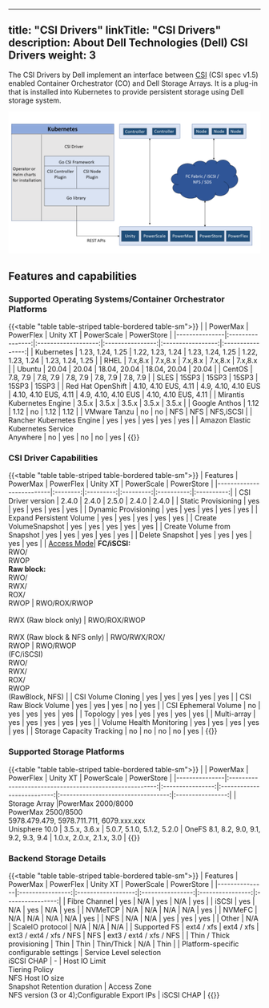 
---
title: "CSI Drivers"
linkTitle: "CSI Drivers"
description: About Dell Technologies (Dell) CSI Drivers 
weight: 3
---

The CSI Drivers by Dell implement an interface between [CSI](https://kubernetes-csi.github.io/docs/) (CSI spec v1.5) enabled Container Orchestrator (CO) and Dell Storage Arrays. It is a plug-in that is installed into Kubernetes to provide persistent storage using Dell storage system.

![CSI Architecture](Architecture_Diagram.png)

## Features and capabilities

### Supported Operating Systems/Container Orchestrator Platforms
{{<table "table table-striped table-bordered table-sm">}}
|               | PowerMax         | PowerFlex           | Unity XT         | PowerScale        | PowerStore       |
|---------------|:----------------:|:-------------------:|:----------------:|:-----------------:|:----------------:|
| Kubernetes    | 1.23, 1.24, 1.25 | 1.22, 1.23, 1.24    | 1.23, 1.24, 1.25 | 1.22, 1.23, 1.24  | 1.23, 1.24, 1.25 |
| RHEL          |     7.x,8.x      |     7.x,8.x         |     7.x,8.x      |     7.x,8.x       |     7.x,8.x      |
| Ubuntu        |       20.04      |       20.04         |  18.04, 20.04    | 18.04, 20.04      |        20.04     |
| CentOS        |     7.8, 7.9     |      7.8, 7.9       |     7.8, 7.9     |      7.8, 7.9     |     7.8, 7.9     |
| SLES          |        15SP3     |        15SP3        |       15SP3      |         15SP3     |       15SP3      |
| Red Hat OpenShift | 4.10, 4.10 EUS, 4.11 | 4.9, 4.10, 4.10 EUS | 4.10, 4.10 EUS, 4.11 | 4.9, 4.10, 4.10 EUS | 4.10, 4.10 EUS, 4.11 |
| Mirantis Kubernetes Engine | 3.5.x |      3.5.x        |       3.5.x      |        3.5.x      |        3.5.x     |
| Google Anthos |        1.12       |          1.12        |        no        |         1.12       |        1.12       |
| VMware Tanzu  |        no        |          no         |        NFS       |         NFS       |      NFS,iSCSI         |
| Rancher Kubernetes Engine | yes  |          yes        |        yes       |         yes       |      yes         |
| Amazon Elastic Kubernetes Service<br> Anywhere | no  |          yes        |        no       |         no       |      yes      |
{{</table>}}

### CSI Driver Capabilities
{{<table "table table-striped table-bordered table-sm">}}
| Features                 | PowerMax | PowerFlex | Unity XT  | PowerScale | PowerStore |
|--------------------------|:--------:|:---------:|:---------:|:----------:|:----------:|
| CSI Driver version       | 2.4.0    | 2.4.0     | 2.5.0     | 2.4.0      | 2.4.0      |
| Static Provisioning      | yes      | yes       | yes       | yes        | yes        |
| Dynamic Provisioning     | yes      | yes       | yes       | yes        | yes        |
| Expand Persistent Volume | yes      | yes       | yes       | yes        | yes        |
| Create VolumeSnapshot    | yes      | yes       | yes       | yes        | yes        |
| Create Volume from Snapshot | yes   | yes       | yes       | yes        | yes        |
| Delete Snapshot          | yes      | yes       | yes       | yes        | yes        |
| [Access Mode](https://kubernetes.io/docs/concepts/storage/persistent-volumes/#access-modes)| **FC/iSCSI:** <br>RWO/<br>RWOP<br> **Raw block:** <br>RWO/<br>RWX/<br>ROX/<br>RWOP | RWO/ROX/RWOP<br><br>RWX (Raw block only) | RWO/ROX/RWOP<br><br>RWX (Raw block & NFS only) | RWO/RWX/ROX/<br>RWOP | RWO/RWOP<br>(FC/iSCSI)<br>RWO/<br>RWX/<br>ROX/<br>RWOP<br>(RawBlock, NFS) |
| CSI Volume Cloning       | yes      | yes       | yes       | yes        | yes        |
| CSI Raw Block Volume     | yes      | yes       | yes       | no         | yes        |
| CSI Ephemeral Volume     | no       | yes       | yes       | yes        | yes        |
| Topology                 | yes      | yes       | yes       | yes        | yes        |
| Multi-array              | yes      | yes       | yes       | yes        | yes        |
| Volume Health Monitoring | yes      | yes       | yes       | yes        | yes        |
| Storage Capacity Tracking | no      | no        | no        | no         | yes        |
{{</table>}}
### Supported Storage Platforms
{{<table "table table-striped table-bordered table-sm">}}
|               | PowerMax                                                | PowerFlex        | Unity XT                   | PowerScale                         |    PowerStore    |
|---------------|:-------------------------------------------------------:|:----------------:|:--------------------------:|:----------------------------------:|:----------------:|
| Storage Array |PowerMax 2000/8000 <br> PowerMax 2500/8500 <br> 5978.479.479, 5978.711.711, 6079.xxx.xxx<br>Unisphere 10.0 |    3.5.x, 3.6.x  | 5.0.7, 5.1.0, 5.1.2, 5.2.0 | OneFS 8.1, 8.2, 9.0, 9.1, 9.2, 9.3, 9.4 | 1.0.x, 2.0.x, 2.1.x, 3.0     |
{{</table>}}
### Backend Storage Details
{{<table "table table-striped table-bordered table-sm">}}
| Features      | PowerMax         | PowerFlex          | Unity XT         | PowerScale       | PowerStore       |
|---------------|:----------------:|:------------------:|:----------------:|:----------------:|:----------------:|
| Fibre Channel | yes              | N/A                | yes              | N/A              | yes              |
| iSCSI         | yes              | N/A                | yes              | N/A              | yes              |
| NVMeTCP       | N/A              | N/A                | N/A              | N/A              | yes              |
| NVMeFC        | N/A              | N/A                | N/A              | N/A              | yes              |
| NFS           | N/A              | N/A                | yes              | yes              | yes              |
| Other         | N/A              | ScaleIO protocol   | N/A              | N/A              | N/A              |
| Supported FS  | ext4 / xfs       | ext4 / xfs         | ext3 / ext4 / xfs / NFS | NFS       | ext3 / ext4 / xfs / NFS |
| Thin / Thick provisioning | Thin  | Thin              | Thin/Thick       | N/A              | Thin             |
| Platform-specific configurable settings | Service Level selection<br>iSCSI CHAP | - | Host IO Limit<br>Tiering Policy<br>NFS Host IO size<br>Snapshot Retention duration | Access Zone<br>NFS version (3 or 4);Configurable Export IPs | iSCSI CHAP |
{{</table>}}
